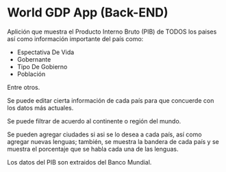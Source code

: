 # World GDP App (Back-END)

Aplición que muestra el Producto Interno Bruto (PIB) de TODOS los paises así como información importante del 
país como:

* Espectativa De Vida
* Gobernante
* Tipo De Gobierno
* Población

Entre otros. 

Se puede editar cierta información de cada país para que concuerde con los datos más actuales.

Se puede filtrar de acuerdo al continente o región del mundo.

Se pueden agregar ciudades si asi se lo desea a cada país, así como agregar nuevas lenguas; también, se
muestra la bandera de cada país y se muestra el porcentaje que se habla cada una de las lenguas.

Los datos del PIB son extraidos del Banco Mundial.
